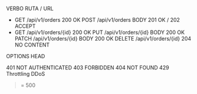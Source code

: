 VERBO     RUTA / URL
* GET       /api/v1/orders                200 OK
POST      /api/v1/orders        BODY    201 OK / 202 ACCEPT
* GET       /api/v1/orders/{id}           200 OK
PUT       /api/v1/orders/{id}   BODY    200 OK
PATCH     /api/v1/orders/{id}   BODY    200 OK
DELETE    /api/v1/orders/{id}           204 NO CONTENT

OPTIONS
HEAD

401 NOT AUTHENTICATED
403 FORBIDDEN
404 NOT FOUND
429 Throttling DDoS

>= 500
